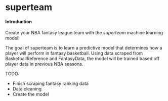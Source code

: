 # superteam

#### Introduction

Create your NBA fantasy league team with the *superteam* machine learning model!

The goal of superteam is to learn a predictive model that determines how a player will perform in fantasy basketball. Using data scraped from BasketballReference and FantasyData, the model will be trained based off player data in previous NBA seasons.

TODO:

* Finish scraping fantasy ranking data
* Data cleaning
* Create the model 
